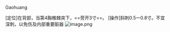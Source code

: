 Gaohuang

[定位]在背部，当第4胸椎棘突下，==旁开3寸==。 
[操作]斜刺0.5一0.8寸。不宜深刺，以免伤及内部重要脏器
![image.png](https://picgo18719498306.oss-cn-guangzhou.aliyuncs.com/20250423201444590.png)

